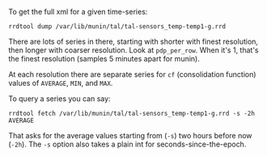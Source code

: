 To get the full xml for a given time-series:

```
rrdtool dump /var/lib/munin/tal/tal-sensors_temp-temp1-g.rrd
```

There are lots of series in there, starting with shorter with finest resolution, then longer with coarser resolution. Look at `pdp_per_row`. When it's 1, that's the finest resolution (samples 5 minutes apart for munin).

At each resolution there are separate series for `cf` (consolidation function) values of `AVERAGE`, `MIN`, and `MAX`.

To query a series you can say:

```
rrdtool fetch /var/lib/munin/tal/tal-sensors_temp-temp1-g.rrd -s -2h AVERAGE
```

That asks for the average values starting from (`-s`) two hours before now (`-2h`).
The `-s` option also takes a plain int for seconds-since-the-epoch.
